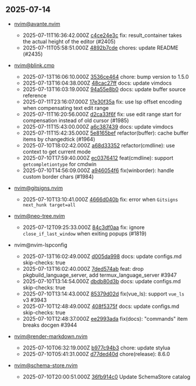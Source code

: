 ## 2025-07-14

* nvim@avante.nvim
  - 2025-07-11T16:36:42.000Z [c4ce24e3c](https://github.com/yetone/avante.nvim/commit/c4ce24e3c047c3283652aeb9a16114603d6f705c) fix: result_container takes the actual height of the editor (#2405)
  - 2025-07-11T05:58:51.000Z [4892b7cde](https://github.com/yetone/avante.nvim/commit/4892b7cde59fca8948b1be279584bb43c04af7c7) chores: update README (#2435)

* nvim@blink.cmp
  - 2025-07-13T16:06:10.000Z [3536ce464](https://github.com/Saghen/blink.cmp/commit/3536ce464e82843b00c76718d9bfe1994647d686) chore: bump version to 1.5.0
  - 2025-07-13T16:04:38.000Z [48cac27ff](https://github.com/Saghen/blink.cmp/commit/48cac27ffe662aeca74f10af1765152e2ae57082) docs: update vimdocs
  - 2025-07-13T16:03:19.000Z [94a55e8b0](https://github.com/Saghen/blink.cmp/commit/94a55e8b0eeca13c703c831741a38261bdb2a7e5) docs: update buffer source reference
  - 2025-07-11T23:16:07.000Z [17e30f35a](https://github.com/Saghen/blink.cmp/commit/17e30f35af24545fc2cd8711a0788f49b44c28ff) fix: use lsp offset encoding when compensating text edit range
  - 2025-07-11T16:20:56.000Z [d2ca33f6f](https://github.com/Saghen/blink.cmp/commit/d2ca33f6f2ff7a599e4007e48461340aedc8ae1e) fix: use edit range start for compensation instead of old cursor (#1985)
  - 2025-07-11T15:43:00.000Z [a6c387439](https://github.com/Saghen/blink.cmp/commit/a6c3874397256560dfbfa49361dd47e9de4af520) docs: update vimdocs
  - 2025-07-11T15:42:35.000Z [5e8165bef](https://github.com/Saghen/blink.cmp/commit/5e8165bef3134b2cf95e4a5fd55042bca8753836) refactor(buffer): cache buffer items by changedtick (#1964)
  - 2025-07-10T18:02:42.000Z [a68d33352](https://github.com/Saghen/blink.cmp/commit/a68d3335277c56f0b5977a5f8e00996e84b0ce7c) refactor(cmdline): use context to get current mode
  - 2025-07-10T17:59:40.000Z [ec0376412](https://github.com/Saghen/blink.cmp/commit/ec03764122b028f1e0f86b885d6ad2ac9ea7cddf) feat(cmdline): support `getcompletiontype` for cmdwin
  - 2025-07-10T14:56:09.000Z [a946054f6](https://github.com/Saghen/blink.cmp/commit/a946054f679dcbf60dcf807817cee7bcda05ec6e) fix(winborder): handle custom border chars (#1984)

* nvim@gitsigns.nvim
  - 2025-07-10T13:10:41.000Z [4666d040b](https://github.com/lewis6991/gitsigns.nvim/commit/4666d040b60d1dc0e474ccd9a3fd3c4d67b4767c) fix: error when `Gitsigns next_hunk target=all`

* nvim@neo-tree.nvim
  - 2025-07-12T09:25:33.000Z [84c3df0aa](https://github.com/nvim-neo-tree/neo-tree.nvim/commit/84c3df0aa276da7f6095b000de314986f7b5ac98) fix: ignore `close_if_last_window` when exiting popups (#1819)

* nvim@nvim-lspconfig
  - 2025-07-13T16:02:49.000Z [d005da998](https://github.com/neovim/nvim-lspconfig/commit/d005da998edad401524504d03c7a88a56d125224) docs: update configs.md skip-checks: true
  - 2025-07-13T16:02:40.000Z [7ded574ab](https://github.com/neovim/nvim-lspconfig/commit/7ded574abc487485a26550ac3362e0a3f10b4354) feat: drop pkgbuild_language_server, add termux_language_server #3947
  - 2025-07-10T13:14:54.000Z [dbdb80d3b](https://github.com/neovim/nvim-lspconfig/commit/dbdb80d3bd311989d21029c63918d67a786d5013) docs: update configs.md skip-checks: true
  - 2025-07-10T13:14:43.000Z [85379d02d](https://github.com/neovim/nvim-lspconfig/commit/85379d02d3bac8dc68129a4b81d7dbd00c8b0f77) fix(vue_ls): support `vue_ls` v3 #3943
  - 2025-07-10T12:48:49.000Z [408f5375f](https://github.com/neovim/nvim-lspconfig/commit/408f5375fac99a6601fcd6fd08f388ec10108126) docs: update configs.md skip-checks: true
  - 2025-07-10T12:48:37.000Z [ee2993ada](https://github.com/neovim/nvim-lspconfig/commit/ee2993adabeb51a190f737702e7678cb229d95e9) fix(docs): "commands" item breaks docgen #3944

* nvim@render-markdown.nvim
  - 2025-07-10T06:32:19.000Z [b977c94b3](https://github.com/MeanderingProgrammer/render-markdown.nvim/commit/b977c94b32afdcadb8e53ba33d5934d1937d4eab) chore: update stylua
  - 2025-07-10T05:41:31.000Z [d77ded40d](https://github.com/MeanderingProgrammer/render-markdown.nvim/commit/d77ded40d5a8978ba90621396304a776b2a0504e) chore(release): 8.6.0

* nvim@schema-store.nvim
  - 2025-07-10T20:00:51.000Z [36fb914c0](https://github.com/b0o/SchemaStore.nvim/commit/36fb914c0defa2274207e670182253508e5569d5) Update SchemaStore catalog